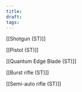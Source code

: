 ```yaml
---
title: 
draft: 
tags:
---
```

[[Shotgun (ST)]] 

[[Pistol (ST)]] 

[[Quantum Edge Blade (ST)]] 

[[Burst rifle (ST)]] 

[[Semi-auto rifle (ST)]]